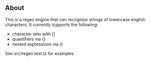 ## About
This is a regex engine that can recognize strings of lowercase english characters. It currently supports the following: 
- character sets with []
- quantifiers via {}
- nested expressions via ()

See src/regex.test.ts for examples
